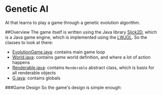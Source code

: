 # Genetic AI
AI that learns to play a game through a genetic evolution algorithm.

##Overview
The game itself is written using the Java library [Slick2D](http://slick.ninjacave.com/), which is a Java game engine, 
which is implemented using the [LWJGL](https://www.lwjgl.org/). So the classes to look at there:
* [EvolutionGame.java](https://github.com/TimelyToga/genetic_ai/blob/master/src/genetic_ai/EvolutionGame.java): contains main game loop
* [World.java](https://github.com/TimelyToga/genetic_ai/blob/master/src/genetic_ai/World.java): contains game world definition, and where a lot of action happens
* [Renderable.java](https://github.com/TimelyToga/genetic_ai/blob/master/src/genetic_ai/Renderable.java): contains `Renderable` abstract class, which is basis for all renderable objects
* [G.java](https://github.com/TimelyToga/genetic_ai/blob/master/src/genetic_ai/G.java): contains globals

###Game Design
So the game's design is simple enough:

